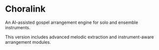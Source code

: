 # Choralink

An AI-assisted gospel arrangement engine for solo and ensemble instruments.

This version includes advanced melodic extraction and instrument-aware arrangement modules.
